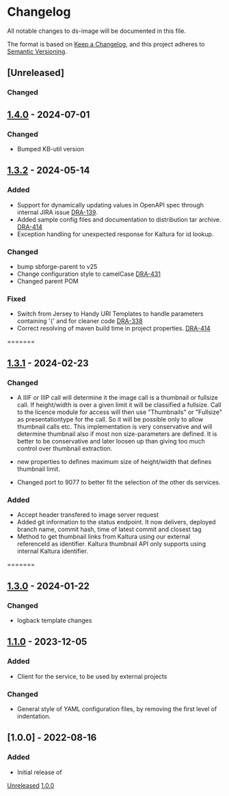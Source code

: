 # Changelog
All notable changes to ds-image will be documented in this file.

The format is based on [Keep a Changelog](https://keepachangelog.com/en/1.0.0/),
and this project adheres to [Semantic Versioning](https://semver.org/spec/v2.0.0.html).

## [Unreleased]
### Changed

## [1.4.0](https://github.com/kb-dk/ds-image/releases/tag/ds-image-1.4.0) - 2024-07-01
### Changed
- Bumped KB-util version

## [1.3.2](https://github.com/kb-dk/ds-image/releases/tag/ds-image-1.3.2) - 2024-05-14
### Added
- Support for dynamically updating values in OpenAPI spec through internal JIRA issue [DRA-139](https://kb-dk.atlassian.net/browse/DRA-139).
- Added sample config files and documentation to distribution tar archive. [DRA-414](https://kb-dk.atlassian.net/browse/DRA-414)
- Exception handling for unexpected response for Kaltura for id lookup.

### Changed
- bump sbforge-parent to v25
- Change configuration style to camelCase [DRA-431](https://kb-dk.atlassian.net/browse/DRA-431)
- Changed parent POM

### Fixed
- Switch from Jersey to Handy URI Templates to handle parameters containing '{' and for cleaner code [DRA-338](https://kb-dk.atlassian.net/browse/DRA-338)
- Correct resolving of maven build time in project properties. [DRA-414](https://kb-dk.atlassian.net/browse/DRA-414)

=======
## [1.3.1](https://github.com/kb-dk/ds-image/releases/tag/ds-image-1.3.1) - 2024-02-23
### Changed

- A IIIF or IIIP  call will determine it the image call is a thumbnail or fullsize call. If height/width is over a given limit it
will be classified a fullsize. Call to the licence module for access will then use "Thumbnails" or "Fullsize" as presentationtype for the call.
So it will be possible only to allow thumbnail calls etc. This implementation is very conservative and will determine thumbnail also if most non size-parameters are defined.  It is better to be conservative and later loosen up than giving too much control over thumbnail extraction.

- new properties to defines maximum size of height/width that defines thumbnail limit.
- Changed port to 9077 to better fit the selection of the other ds services.

### Added
-  Accept header transfered to image server request
-  Added git information to the status endpoint. It now delivers, deployed branch name, commit hash, time of latest commit and closest tag
-  Method to get thumbnail links from Kaltura using our external referenceId as identifier. Kaltura thumbnail API only supports using internal Kaltura identifier.



=======
## [1.3.0](https://github.com/kb-dk/ds-image/releases/tag/ds-image-1.3.0) - 2024-01-22
### Changed 
- logback template changes


## [1.1.0](https://github.com/kb-dk/ds-image/releases/tag/v1.1.0) - 2023-12-05
### Added
- Client for the service, to be used by external projects

### Changed 
- General style of YAML configuration files, by removing the first level of indentation.


## [1.0.0] - 2022-08-16
### Added

- Initial release of <project>


[Unreleased](https://github.com/kb-dk/ds-image/compare/v1.0.0...HEAD)
[1.0.0](https://github.com/kb-dk/ds-image/releases/tag/v1.0.0)
